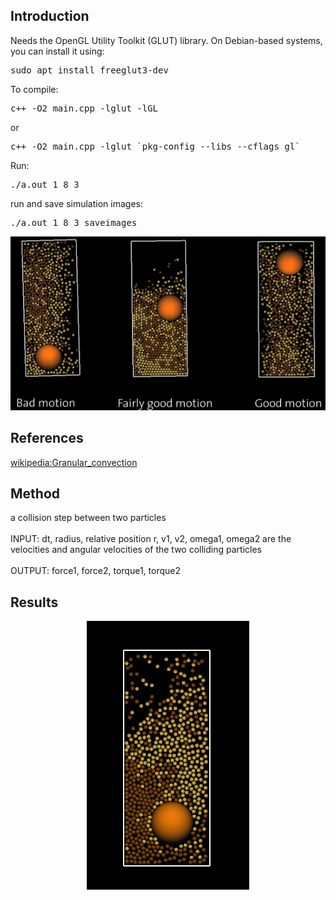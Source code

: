 <h2>Introduction</h2>

Needs the OpenGL Utility Toolkit (GLUT) library. On Debian-based
systems, you can install it using:
<pre>
sudo apt install freeglut3-dev
</pre>

To compile:
<pre>
c++ -O2 main.cpp -lglut -lGL
</pre>
or
<pre>
c++ -O2 main.cpp -lglut `pkg-config --libs --cflags gl`
</pre>

Run:
<pre>
./a.out 1 8 3
</pre>

run and save simulation images:
<pre>
./a.out 1 8 3 saveimages
</pre>

<p align="center"><img src="img/cover.png"/></p>

<h2>References</h2>

<a href="https://en.wikipedia.org/wiki/Granular_convection">wikipedia:Granular_convection</a>

<h2>Method</h2>

a collision step between two particles</br>
</br>
INPUT: dt, radius, relative position r, v1, v2, omega1, omega2 are the
velocities and angular velocities of the two colliding particles</br>
</br>
OUTPUT: force1, force2, torque1, torque2

<h2>Results</h2>

<p align="center"><img src="img/box.gif"/></p>
